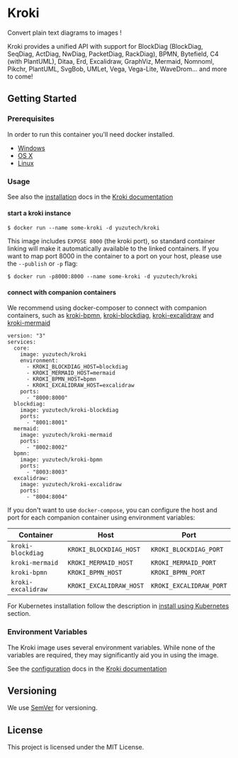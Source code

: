 # Kroki

Convert plain text diagrams to images !

Kroki provides a unified API with support for BlockDiag (BlockDiag, SeqDiag, ActDiag, NwDiag, PacketDiag, RackDiag), BPMN, Bytefield, C4 (with PlantUML), Ditaa, Erd, Excalidraw, GraphViz, Mermaid, Nomnoml, Pikchr, PlantUML, SvgBob, UMLet, Vega, Vega-Lite, WaveDrom... and more to come!

## Getting Started

### Prerequisites

In order to run this container you'll need docker installed.

* [Windows](https://docs.docker.com/docker-for-windows/)
* [OS X](https://docs.docker.com/docker-for-mac/)
* [Linux](https://docs.docker.com/get-started/)

### Usage

See also the [installation](https://docs.kroki.io/kroki/setup/configuration/) docs in the [Kroki documentation](https://docs.kroki.io/)

#### start a kroki instance

    $ docker run --name some-kroki -d yuzutech/kroki

This image includes `EXPOSE 8000` (the kroki port), so standard container linking will make it automatically available to the linked containers. If you want to map port 8000 in the container to a port on your host, please use the `--publish` or `-p` flag:

    $ docker run -p8000:8000 --name some-kroki -d yuzutech/kroki

#### connect with companion containers

We recommend using docker-composer to connect with companion containers, such as 
[kroki-bpmn](https://hub.docker.com/r/yuzutech/kroki-bpmn), [kroki-blockdiag](https://hub.docker.com/r/yuzutech/kroki-blockdiag), [kroki-excalidraw](https://hub.docker.com/r/yuzutech/kroki-excalidraw) and [kroki-mermaid](https://hub.docker.com/r/yuzutech/kroki-mermaid)
```
version: "3"
services:
  core:
    image: yuzutech/kroki
    environment:
      - KROKI_BLOCKDIAG_HOST=blockdiag
      - KROKI_MERMAID_HOST=mermaid
      - KROKI_BPMN_HOST=bpmn
      - KROKI_EXCALIDRAW_HOST=excalidraw
    ports:
      - "8000:8000"
  blockdiag:
    image: yuzutech/kroki-blockdiag
    ports:
      - "8001:8001"
  mermaid:
    image: yuzutech/kroki-mermaid
    ports:
      - "8002:8002"
  bpmn:
    image: yuzutech/kroki-bpmn
    ports:
      - "8003:8003"
  excalidraw:
    image: yuzutech/kroki-excalidraw
    ports:
      - "8004:8004"
```

If you don't want to use `docker-compose`, you can configure the host and port for each companion container using environment variables:

| Container          | Host                    | Port                    |
|--------------------|-------------------------|-------------------------|
| `kroki-blockdiag`  | `KROKI_BLOCKDIAG_HOST`  | `KROKI_BLOCKDIAG_PORT`  |
| `kroki-mermaid`    | `KROKI_MERMAID_HOST`    | `KROKI_MERMAID_PORT`    |
| `kroki-bpmn`       | `KROKI_BPMN_HOST`       | `KROKI_BPMN_PORT`       |
| `kroki-excalidraw` | `KROKI_EXCALIDRAW_HOST` | `KROKI_EXCALIDRAW_PORT` |

For Kubernetes installation follow the description in [install using Kubernetes](https://docs.kroki.io/kroki/setup/install/#_using_kubernetes) section.

### Environment Variables

The Kroki image uses several environment variables. While none of the variables are required, they may significantly aid you in using the image.

See the [configuration](https://docs.kroki.io/kroki/setup/configuration/) docs in the [Kroki documentation](https://docs.kroki.io/)

## Versioning

We use [SemVer](https://semver.org/) for versioning.

## License

This project is licensed under the MIT License.
